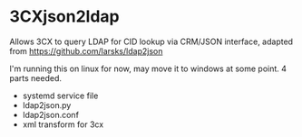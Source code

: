 # 3CXjson2ldap
Allows 3CX to query LDAP for CID lookup via CRM/JSON interface, adapted from https://github.com/larsks/ldap2json

I'm running this on linux for now, may move it to windows at some point. 
4 parts needed.
 - systemd service file
 - ldap2json.py
 - ldap2json.conf
 - xml transform for 3cx 
